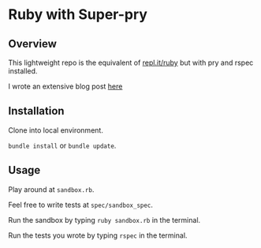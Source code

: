 # Ruby with Super-pry

## Overview

This lightweight repo is the equivalent of [repl.it/ruby](https://repl.it/languages/ruby) but with pry and rspec installed.

I wrote an extensive blog post [here](https://medium.com/@kevinyckim33/create-a-local-ruby-repl-it-with-pry-and-rspec-from-scratch-541eff11bbef)

## Installation

Clone into local environment.

`bundle install` or `bundle update`.


## Usage

Play around at `sandbox.rb`.

Feel free to write tests at `spec/sandbox_spec`.

Run the sandbox by typing `ruby sandbox.rb` in the terminal.

Run the tests you wrote by typing `rspec` in the terminal.
